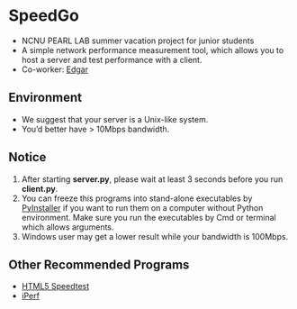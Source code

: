 # SpeedGo

- NCNU PEARL LAB summer vacation project for junior students
- A simple network performance measurement tool, which allows you to host a server and test performance with a client.
- Co-worker: [Edgar](https://github.com/pcdean2000)

## Environment

- We suggest that your server is a Unix-like system.
- You’d better have > 10Mbps bandwidth.

## Notice

1. After starting **server.py**, please wait at least 3 seconds before you run **client.py**.
2. You can freeze this programs into stand-alone executables by [PyInstaller](http://www.pyinstaller.org/) if you want to run them on a computer without Python environment. Make sure you run the executables by Cmd or terminal which allows arguments.
3. Windows user may get a lower result while your bandwidth is 100Mbps.

## Other Recommended Programs

- [HTML5 Speedtest](https://github.com/adolfintel/speedtest)
- [iPerf](https://iperf.fr/)
